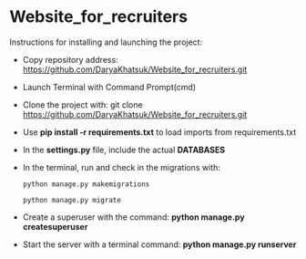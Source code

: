 # Website_for_recruiters

Instructions for installing and launching the project:

+ Copy repository address: https://github.com/DaryaKhatsuk/Website_for_recruiters.git

+ Launch Terminal with Command Prompt(cmd)

+ Clone the project with: git clone https://github.com/DaryaKhatsuk/Website_for_recruiters.git

+ Use **pip install -r requirements.txt** to load imports from requirements.txt

+ In the **settings.py** file, include the actual **DATABASES**
+ In the terminal, run and check in the migrations with:

      python manage.py makemigrations
    
      python manage.py migrate
    
+ Create a superuser with the command: **python manage.py createsuperuser**
+ Start the server with a terminal command: **python manage.py runserver**
